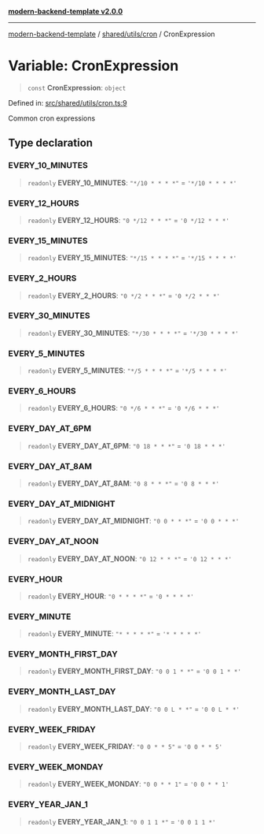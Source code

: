 [**modern-backend-template v2.0.0**](../../../../README.md)

***

[modern-backend-template](../../../../modules.md) / [shared/utils/cron](../README.md) / CronExpression

# Variable: CronExpression

> `const` **CronExpression**: `object`

Defined in: [src/shared/utils/cron.ts:9](https://github.com/maemreyo/saas-4cus-nodejs/blob/1a77de11cd6eaefe66c31c7f5de281673fc25ce5/src/shared/utils/cron.ts#L9)

Common cron expressions

## Type declaration

### EVERY\_10\_MINUTES

> `readonly` **EVERY\_10\_MINUTES**: `"*/10 * * * *"` = `'*/10 * * * *'`

### EVERY\_12\_HOURS

> `readonly` **EVERY\_12\_HOURS**: `"0 */12 * * *"` = `'0 */12 * * *'`

### EVERY\_15\_MINUTES

> `readonly` **EVERY\_15\_MINUTES**: `"*/15 * * * *"` = `'*/15 * * * *'`

### EVERY\_2\_HOURS

> `readonly` **EVERY\_2\_HOURS**: `"0 */2 * * *"` = `'0 */2 * * *'`

### EVERY\_30\_MINUTES

> `readonly` **EVERY\_30\_MINUTES**: `"*/30 * * * *"` = `'*/30 * * * *'`

### EVERY\_5\_MINUTES

> `readonly` **EVERY\_5\_MINUTES**: `"*/5 * * * *"` = `'*/5 * * * *'`

### EVERY\_6\_HOURS

> `readonly` **EVERY\_6\_HOURS**: `"0 */6 * * *"` = `'0 */6 * * *'`

### EVERY\_DAY\_AT\_6PM

> `readonly` **EVERY\_DAY\_AT\_6PM**: `"0 18 * * *"` = `'0 18 * * *'`

### EVERY\_DAY\_AT\_8AM

> `readonly` **EVERY\_DAY\_AT\_8AM**: `"0 8 * * *"` = `'0 8 * * *'`

### EVERY\_DAY\_AT\_MIDNIGHT

> `readonly` **EVERY\_DAY\_AT\_MIDNIGHT**: `"0 0 * * *"` = `'0 0 * * *'`

### EVERY\_DAY\_AT\_NOON

> `readonly` **EVERY\_DAY\_AT\_NOON**: `"0 12 * * *"` = `'0 12 * * *'`

### EVERY\_HOUR

> `readonly` **EVERY\_HOUR**: `"0 * * * *"` = `'0 * * * *'`

### EVERY\_MINUTE

> `readonly` **EVERY\_MINUTE**: `"* * * * *"` = `'* * * * *'`

### EVERY\_MONTH\_FIRST\_DAY

> `readonly` **EVERY\_MONTH\_FIRST\_DAY**: `"0 0 1 * *"` = `'0 0 1 * *'`

### EVERY\_MONTH\_LAST\_DAY

> `readonly` **EVERY\_MONTH\_LAST\_DAY**: `"0 0 L * *"` = `'0 0 L * *'`

### EVERY\_WEEK\_FRIDAY

> `readonly` **EVERY\_WEEK\_FRIDAY**: `"0 0 * * 5"` = `'0 0 * * 5'`

### EVERY\_WEEK\_MONDAY

> `readonly` **EVERY\_WEEK\_MONDAY**: `"0 0 * * 1"` = `'0 0 * * 1'`

### EVERY\_YEAR\_JAN\_1

> `readonly` **EVERY\_YEAR\_JAN\_1**: `"0 0 1 1 *"` = `'0 0 1 1 *'`
